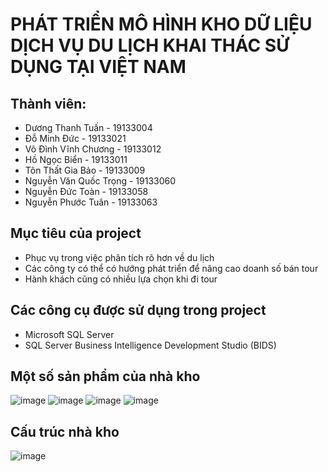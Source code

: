 # PHÁT TRIỂN MÔ HÌNH KHO DỮ LIỆU DỊCH VỤ DU LỊCH KHAI THÁC SỬ DỤNG TẠI VIỆT NAM
## Thành viên:
- Dương Thanh Tuấn    - 19133004
- Đỗ Minh Đức         - 19133021
- Võ Đình Vĩnh Chương - 19133012
- Hồ Ngọc Biển        - 19133011
- Tôn Thất Gia Bảo    - 19133009
- Nguyễn Văn Quốc Trọng - 19133060
- Nguyễn Đức Toàn - 19133058
- Nguyễn Phước Tuân - 19133063
## Mục tiêu của project
-	Phục vụ trong việc phân tích rõ hơn về du lịch 
-	Các công ty có thể có hướng phát triển để nâng cao doanh số bán tour
-	Hành khách cũng có nhiều lựa chọn khi đi tour
## Các công cụ được sử dụng trong project
- Microsoft SQL Server
- SQL Server Business Intelligence Development Studio (BIDS)
## Một số sản phẩm của nhà kho
![image](https://user-images.githubusercontent.com/56602084/191996157-f8aab828-c7d6-47b5-9bef-6a9e2c2cacb5.png)
![image](https://user-images.githubusercontent.com/56602084/191996176-17b0f7a7-c449-4627-b9df-9963d2b46492.png)
![image](https://user-images.githubusercontent.com/56602084/191996188-d7b32589-1ae7-4a39-bc83-3dc27af8891f.png)
![image](https://user-images.githubusercontent.com/56602084/191996212-fa2315d9-0ab2-4222-b962-e06c5a37d0c1.png)
## Cấu trúc nhà kho
![image](https://user-images.githubusercontent.com/56602084/191998767-56321669-14f6-44c0-b9a9-ffefeb949c3f.png)
